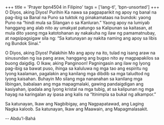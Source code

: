 +++
title = 'Prayer bpn4504 in Filipino'
tags = ['lang-tl', 'bpn-unsorted']
+++
O Diyos, aking Diyos! Purihin Ka nawa sa pagpaparikit ng apoy ng banal na pag-ibig sa Banal na Puno sa tuktok ng pinakamataas na bundok: yaong Puno na “hindi mula sa Silangan o sa Kanluran.” Yaong apoy na lumiyab hanggang ang alab nito ay umakyat patungo sa Kalipunan sa kaitasan, at mula dito yaong mga katotohanan ay nakakuha ng ilaw ng pamamatnubay, at nagsipagsigaw sila ng: “Sa katunayan ay nakita naming ang apoy sa libis ng Bundok Sinai.”

O Diyos, aking Diyos! Palakihin Mo ang apoy na ito, tulad ng isang araw na sinusundan ng isa pang araw, hanggang ang bugso nito ay magpapakilos sa buong daigdig. O Ikaw, aking Panginoon! Pagningasin ang ilaw ng Iyong pag-ibig sa bawat puso, ihinga sa kaluluwa ng mga tao ang espiritu ng Iyong kaalaman, pagalakin ang kanilang mga dibdib sa mga taludtod ng Iyong kaisahan. Buhayin Mo silang mga nananahan sa kanilang mga libingan, babalaan ang mga mapagmalaki, gawing pandaigdigan ang kasiyahan, ipadala ang Iyong kristal na mga tubig, at sa kalipunan ng mga hayag na karingalan ay ipasa ang kalis na “Itinimpla sa bukal ng alkampor.”

Sa katunayan, Ikaw ang Nagbibigay, ang Nagpapatawad, ang Laging Nagka­ kaloob. Sa katunayan, Ikaw ang Maawain, ang Mapagmalasakit.

-- Abdu'l-Bahá
